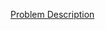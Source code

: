 [Problem Description](https://www.hackerrank.com/challenges/java-negative-subarray/problem?isFullScreen=true)
